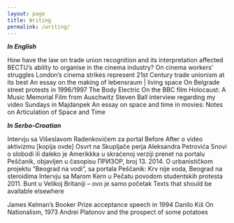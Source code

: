 ```yaml
---
layout: page
title: Writing
permalink: /writing/
---
```


**_In English_**

How have the law on trade union recognition and its interpretation affected BECTU’s ability to organise in the cinema industry?
On cinema workers’ struggles London’s cinema strikes represent 21st Century trade unionism at its best
An essay on the making of lebensraum | living space
On Belgrade street protests in 1996/1997 The Body Electric
On the BBC film Holocaust: A Music Memorial Film from Auschwitz
Steven Ball interview regarding my video Sundays in Majdanpek
An essay on space and time in movies: Notes on Articulation of Space and Time

**_In Serbo-Croatian_**

Intervju sa Višeslavom Radenkovićem za portal Before After o video aktivizmu [kopija ovde]
Osvrt na Skupljače perja Aleksandra Petrovića Snovi o slobodi ili daleko je Amerikkka u skraćenoj verziji prenet na portalu Peščanik, objavljen u časopisu ПРИЗОР, broj 13. 2014.
O urbanističkom projektu “Beograd na vodi”, sa portala Peščanik: Krv nije voda, Beograd na steroidima
Intervju sa Marom Kern u Pečatu povodom studentskih protesta 2011. Bunt u Velikoj Britaniji – ovo je samo početak
Texts that should be available elsewhere

James Kelman’s Booker Prize acceptance speech in 1994
Danilo Kiš On Nationalism, 1973
Andrei Platonov and the prospect of some potatoes
